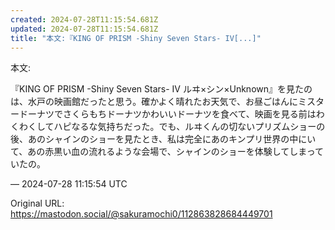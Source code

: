 ```yaml
---
created: 2024-07-28T11:15:54.681Z
updated: 2024-07-28T11:15:54.681Z
title: "本文:『KING OF PRISM -Shiny Seven Stars- IV[...]"
---
```


<p>本文:</p><p>『KING OF PRISM -Shiny Seven Stars- IV ルヰ×シン×Unknown』を見たのは、水戸の映画館だったと思う。確かよく晴れたお天気で、お昼ごはんにミスタードーナツでさくらもちドーナツかわいいドーナツを食べて、映画を見る前はわくわくしてハピなるな気持ちだった。でも、ルヰくんの切ないプリズムショーの後、あのシャインのショーを見たとき、私は完全にあのキンプリ世界の中にいて、あの赤黒い血の流れるような会場で、シャインのショーを体験してしまっていたの。</p>

&mdash; 2024-07-28 11:15:54 UTC

Original URL: https://mastodon.social/@sakuramochi0/112863828684449701
